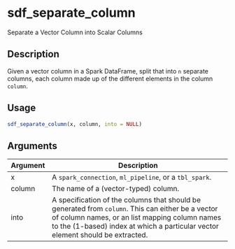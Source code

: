# sdf_separate_column


Separate a Vector Column into Scalar Columns




## Description

Given a vector column in a Spark DataFrame, split that
into ``n`` separate columns, each column made up of
the different elements in the column ``column``.





## Usage
```r
sdf_separate_column(x, column, into = NULL)
```




## Arguments


Argument      |Description
------------- |----------------
x | A ``spark_connection``, ``ml_pipeline``, or a ``tbl_spark``.
column | The name of a (vector-typed) column.
into | A specification of the columns that should be generated from ``column``. This can either be a vector of column names, or an  list mapping column names to the (1-based) index at which a particular vector element should be extracted.






